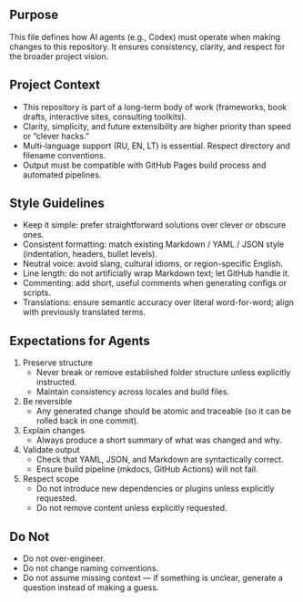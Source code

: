 ## Purpose

This file defines how AI agents (e.g., Codex) must operate when making changes to this repository. It ensures consistency, clarity, and respect for the broader project vision.

## Project Context

* This repository is part of a long-term body of work (frameworks, book drafts, interactive sites, consulting toolkits).
* Clarity, simplicity, and future extensibility are higher priority than speed or “clever hacks.”
* Multi-language support (RU, EN, LT) is essential. Respect directory and filename conventions.
 * Output must be compatible with GitHub Pages build process and automated pipelines.

## Style Guidelines

* Keep it simple: prefer straightforward solutions over clever or obscure ones.
* Consistent formatting: match existing Markdown / YAML / JSON style (indentation, headers, bullet levels).
* Neutral voice: avoid slang, cultural idioms, or region-specific English.
* Line length: do not artificially wrap Markdown text; let GitHub handle it.
* Commenting: add short, useful comments when generating configs or scripts.
* Translations: ensure semantic accuracy over literal word-for-word; align with previously translated terms.

## Expectations for Agents

1. Preserve structure
    * Never break or remove established folder structure unless explicitly instructed.
    * Maintain consistency across locales and build files.
2. Be reversible
    * Any generated change should be atomic and traceable (so it can be rolled back in one commit).
3. Explain changes
    * Always produce a short summary of what was changed and why.
4. Validate output
    * Check that YAML, JSON, and Markdown are syntactically correct.
    * Ensure build pipeline (mkdocs, GitHub Actions) will not fail.
5. Respect scope
    * Do not introduce new dependencies or plugins unless explicitly requested.
    * Do not remove content unless explicitly requested.

## Do Not

* Do not over-engineer.
* Do not change naming conventions.
* Do not assume missing context — if something is unclear, generate a question instead of making a guess.